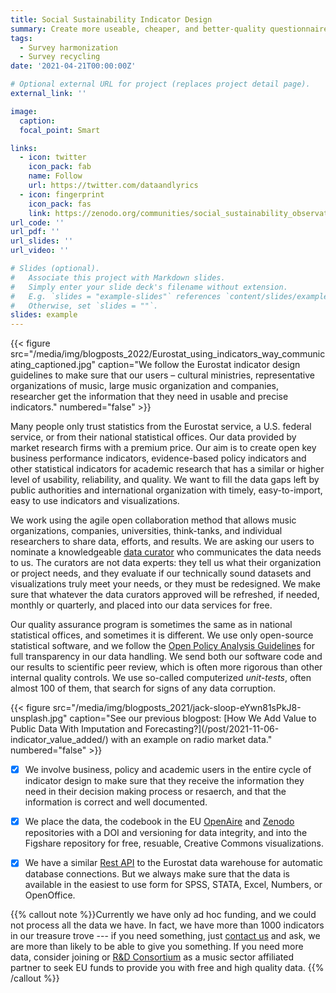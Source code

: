 ```yaml
---
title: Social Sustainability Indicator Design
summary: Create more useable, cheaper, and better-quality questionnaire-based research
tags:
  - Survey harmonization
  - Survey recycling
date: '2021-04-21T00:00:00Z'

# Optional external URL for project (replaces project detail page).
external_link: ''

image:
  caption: 
  focal_point: Smart

links:
  - icon: twitter
    icon_pack: fab
    name: Follow
    url: https://twitter.com/dataandlyrics
  - icon: fingerprint
    icon_pack: fas
    link: https://zenodo.org/communities/social_sustainability_observatory/
url_code: ''
url_pdf: ''
url_slides: ''
url_video: ''

# Slides (optional).
#   Associate this project with Markdown slides.
#   Simply enter your slide deck's filename without extension.
#   E.g. `slides = "example-slides"` references `content/slides/example-slides.md`.
#   Otherwise, set `slides = ""`.
slides: example
---
```


<td style="text-align: center;">{{< figure src="/media/img/blogposts_2022/Eurostat_using_indicators_way_communicating_captioned.jpg" caption="We follow the Eurostat indicator design guidelines to make sure that our users – cultural ministries, representative organizations of music, large music organization and companies, researcher get the information that they need in usable and precise indicators." numbered="false" >}}</td>

Many people only trust statistics from the Eurostat service, a U.S. federal service, or from their national statistical offices. Our data provided by market research firms with a premium price.  Our aim is to create open key business performance indicators, evidence-based policy indicators and other statistical indicators for academic research that has a similar or higher level of usability, reliability, and quality. We want to fill the data gaps left by public authorities and international organization with timely, easy-to-import, easy to use indicators and visualizations.

We work using the agile open collaboration method that allows music organizations, companies, universities, think-tanks, and individual researchers to share data, efforts, and results.  We are asking our users to nominate a knowledgeable [data curator](#contributors) who communicates the data needs to us. The curators are not data experts: they tell us what their organization or project needs, and they evaluate if our technically sound datasets and visualizations truly meet your needs, or they must be redesigned. We make sure that whatever the data curators approved will be refreshed, if needed, monthly or quarterly, and placed into our data services for free. 

Our quality assurance program is sometimes the same as in national statistical offices, and sometimes it is different.  We use only open-source statistical software, and we follow the [Open Policy Analysis Guidelines](https://music.dataobservatory.eu/pillars/opa/) for full transparency in our data handling.  We send both our software code and our results to scientific peer review, which is often more rigorous than other internal quality controls.  We use so-called computerized *unit-tests*, often almost 100 of them, that search for signs of any data corruption.

<td style="text-align: center;">{{< figure src="/media/img/blogposts_2021/jack-sloop-eYwn81sPkJ8-unsplash.jpg" caption="See our previous blogpost: [How We Add Value to Public Data With Imputation and Forecasting?](/post/2021-11-06-indicator_value_added/) with an example on radio market data." numbered="false" >}}</td>

-	[x]  We involve business, policy and academic users in the entire cycle of indicator design to make sure that they receive the information they need in their decision making process or resaerch, and that the information is correct and well documented.

-	[x] We place the data, the codebook in the EU [OpenAire](https://explore.openaire.eu/search/dataset?pid=10.5281%2Fzenodo.5917742) and [Zenodo](https://zenodo.org/communities/social_sustainability_observatory?page=1&size=20) repositories with a DOI and versioning for data integrity, and into the Figshare repository for free, resuable, Creative Commons visualizations.

-	[x] We have a similar [Rest API](https://api.music.dataobservatory.eu/) to the Eurostat data warehouse for automatic database connections.  But we always make sure that the data is available in the easiest to use form for SPSS, STATA, Excel, Numbers, or OpenOffice.

{{% callout note %}}Currently we have only ad hoc funding, and we could not process all the data we have. In fact, we have more than 1000 indicators in our treasure trove --- if you need something, just [contact us]((https://reprex.nl/#contact)) and ask, we are more than likely to be able to give you something. If you need more data, consider joining or [R&D Consortium](https://reprex.nl/project/horizon/) as a music sector affiliated partner to seek EU funds to provide you with free and high quality data.
{{% /callout %}}
